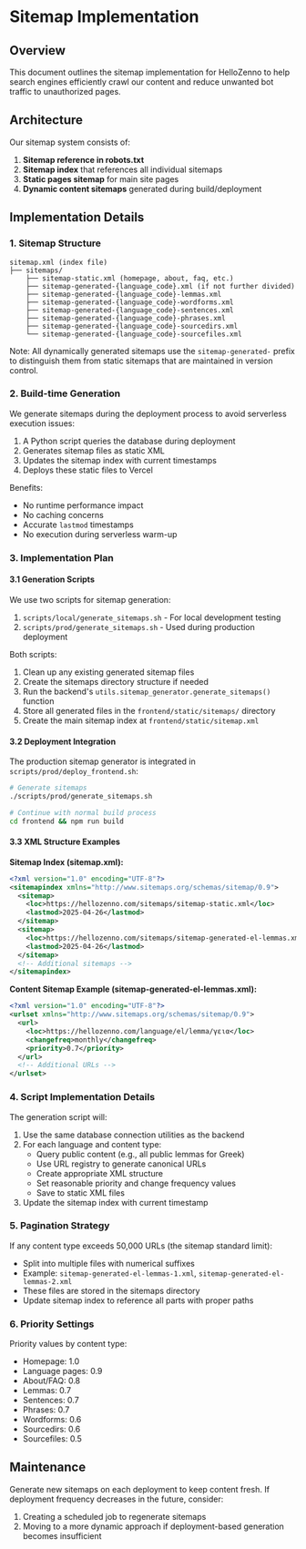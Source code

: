 # Sitemap Implementation

## Overview

This document outlines the sitemap implementation for HelloZenno to help search engines efficiently crawl our content and reduce unwanted bot traffic to unauthorized pages.

## Architecture

Our sitemap system consists of:

1. **Sitemap reference in robots.txt**
2. **Sitemap index** that references all individual sitemaps
3. **Static pages sitemap** for main site pages
4. **Dynamic content sitemaps** generated during build/deployment

## Implementation Details

### 1. Sitemap Structure

```
sitemap.xml (index file)
├── sitemaps/
    ├── sitemap-static.xml (homepage, about, faq, etc.)
    ├── sitemap-generated-{language_code}.xml (if not further divided)
    ├── sitemap-generated-{language_code}-lemmas.xml
    ├── sitemap-generated-{language_code}-wordforms.xml
    ├── sitemap-generated-{language_code}-sentences.xml
    ├── sitemap-generated-{language_code}-phrases.xml
    ├── sitemap-generated-{language_code}-sourcedirs.xml
    └── sitemap-generated-{language_code}-sourcefiles.xml
```

Note: All dynamically generated sitemaps use the `sitemap-generated-` prefix to distinguish them from static sitemaps that are maintained in version control.

### 2. Build-time Generation

We generate sitemaps during the deployment process to avoid serverless execution issues:

1. A Python script queries the database during deployment
2. Generates sitemap files as static XML
3. Updates the sitemap index with current timestamps
4. Deploys these static files to Vercel

Benefits:
- No runtime performance impact
- No caching concerns
- Accurate `lastmod` timestamps
- No execution during serverless warm-up

### 3. Implementation Plan

#### 3.1 Generation Scripts

We use two scripts for sitemap generation:

1. `scripts/local/generate_sitemaps.sh` - For local development testing 
2. `scripts/prod/generate_sitemaps.sh` - Used during production deployment

Both scripts:
1. Clean up any existing generated sitemap files
2. Create the sitemaps directory structure if needed  
3. Run the backend's `utils.sitemap_generator.generate_sitemaps()` function
4. Store all generated files in the `frontend/static/sitemaps/` directory
5. Create the main sitemap index at `frontend/static/sitemap.xml`

#### 3.2 Deployment Integration

The production sitemap generator is integrated in `scripts/prod/deploy_frontend.sh`:

```bash
# Generate sitemaps
./scripts/prod/generate_sitemaps.sh

# Continue with normal build process
cd frontend && npm run build
```

#### 3.3 XML Structure Examples

**Sitemap Index (sitemap.xml):**
```xml
<?xml version="1.0" encoding="UTF-8"?>
<sitemapindex xmlns="http://www.sitemaps.org/schemas/sitemap/0.9">
  <sitemap>
    <loc>https://hellozenno.com/sitemaps/sitemap-static.xml</loc>
    <lastmod>2025-04-26</lastmod>
  </sitemap>
  <sitemap>
    <loc>https://hellozenno.com/sitemaps/sitemap-generated-el-lemmas.xml</loc>
    <lastmod>2025-04-26</lastmod>
  </sitemap>
  <!-- Additional sitemaps -->
</sitemapindex>
```

**Content Sitemap Example (sitemap-generated-el-lemmas.xml):**
```xml
<?xml version="1.0" encoding="UTF-8"?>
<urlset xmlns="http://www.sitemaps.org/schemas/sitemap/0.9">
  <url>
    <loc>https://hellozenno.com/language/el/lemma/γεια</loc>
    <changefreq>monthly</changefreq>
    <priority>0.7</priority>
  </url>
  <!-- Additional URLs -->
</urlset>
```

### 4. Script Implementation Details

The generation script will:

1. Use the same database connection utilities as the backend
2. For each language and content type:
   - Query public content (e.g., all public lemmas for Greek)
   - Use URL registry to generate canonical URLs
   - Create appropriate XML structure
   - Set reasonable priority and change frequency values
   - Save to static XML files
3. Update the sitemap index with current timestamp

### 5. Pagination Strategy

If any content type exceeds 50,000 URLs (the sitemap standard limit):
- Split into multiple files with numerical suffixes
- Example: `sitemap-generated-el-lemmas-1.xml`, `sitemap-generated-el-lemmas-2.xml`
- These files are stored in the sitemaps directory
- Update sitemap index to reference all parts with proper paths

### 6. Priority Settings

Priority values by content type:
- Homepage: 1.0
- Language pages: 0.9
- About/FAQ: 0.8
- Lemmas: 0.7
- Sentences: 0.7
- Phrases: 0.7
- Wordforms: 0.6
- Sourcedirs: 0.6
- Sourcefiles: 0.5

## Maintenance

Generate new sitemaps on each deployment to keep content fresh. If deployment frequency decreases in the future, consider:

1. Creating a scheduled job to regenerate sitemaps
2. Moving to a more dynamic approach if deployment-based generation becomes insufficient
